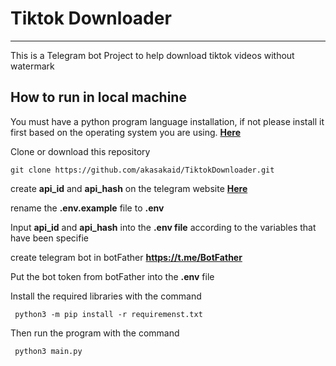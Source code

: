# Tiktok Downloader
--------------------
This is a Telegram bot Project to help download tiktok videos without watermark

## How to run in local machine

You must have a python program language installation, if not please install it first based on the operating system you are using. <a href="https://www.python.org/downloads/" target="_blank">**Here**</a>

Clone or download this repository
```
git clone https://github.com/akasakaid/TiktokDownloader.git
```
create **api_id** and **api_hash** on the telegram website <a href="https://my.telegram.org/auth" target="_blank">**Here**</a>

rename the **.env.example** file to **.env**

Input **api_id** and **api_hash** into the **.env file**
according to the variables that have been specifie

create telegram bot in botFather **https://t.me/BotFather**

Put the bot token from botFather into the **.env** file

Install the required libraries with the command
```
 python3 -m pip install -r requiremenst.txt
```
Then run the program with the command 
```	
 python3 main.py
```


